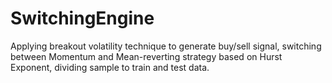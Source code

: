 # SwitchingEngine
Applying breakout volatility technique to generate buy/sell signal, switching between Momentum and Mean-reverting strategy based on Hurst Exponent, dividing sample to train and test data.
